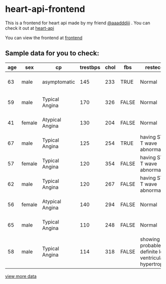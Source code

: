 # heart-api-frontend
This is a frontend for heart api made by my friend [@aaadddiii](https://github.com/aaadddiii) .
You can check it out at [heart-api](https://github.com/aaadddiii/heart-api)


You can view the frontend at [frontend](https://rahulmanoj.xyz/heart-api-frontend/)


## Sample data for you to check:


| age | sex    | cp              | trestbps | chol | fbs   | restecg                      | thalach | exang | oldpeak | slope       | ca | thal              | Result            |
|-----|--------|-----------------|----------|------|-------|------------------------------|---------|-------|---------|-------------|----|-------------------|-------------------|
| 63  | male   | asymptomatic    | 145      | 233  | TRUE  | Normal                       | 150     | No    | 2.3     | upsloping   | 0  | Normal            | Has Heart Disease |
| 59  | male   | Typical Angina  | 170      | 326  | FALSE | Normal                       | 140     | Yes   | 3.4     | upsloping   | 0  | reversable defect | No Heart Disease  |
| 41  | female | Atypical Angina | 130      | 204  | FALSE | Normal                       | 172     | No    | 1.4     | downsloping | 0  | fixed defect      | Has Heart Disease |
| 67  | male   | Typical Angina  | 125      | 254  | TRUE  | having ST-T wave abnormality | 163     | No    | 0.2     | Flat        | 2  | reversable defect | No Heart Disease  |
| 57  | female | Typical Angina  | 120      | 354  | FALSE | having ST-T wave abnormality | 163     | Yes   | 0.6     | downsloping | 0  | fixed defect      | Has Heart Disease |
| 62  | male   | Typical Angina  | 120      | 267  | FALSE | having ST-T wave abnormality | 99      | Yes   | 1.8     | Flat        | 2  | reversable defect | No Heart Disease  |
| 56  | female | Atypical Angina | 140      | 294  | FALSE | Normal                       | 153     | No    | 1.3     | Flat        | 0  | fixed defect      | Has Heart Disease |
| 65  | male   | Typical Angina  | 110      | 248  | FALSE | Normal                       | 158     | No    | 0.6     | downsloping | 2  | Normal            | No Heart Disease  |
| 58  | male   | Typical Angina   | 114      | 318  | FALSE | showing probable or definite left ventricular hypertrophy | 140     | No    | 4.4     | upsloping   | 3  | Normal            | No Heart Disease  |

[view more data](Data.md)